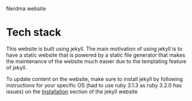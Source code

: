 Nerdma website

# Tech stack
This website is built using jekyll. The main motivation of using jekyll is to have a static website that is powered by a static file generator that makes the maintenance of the website much easier due to the templating feature of jekyll.

To update content on the website, make sure to install jekyll by following instructions for your specific OS (had to use ruby 3.1.3 as ruby 3.2.0 has issues) on the [Installation](https://jekyllrb.com/docs/installation/)  section of the jekyll website 
